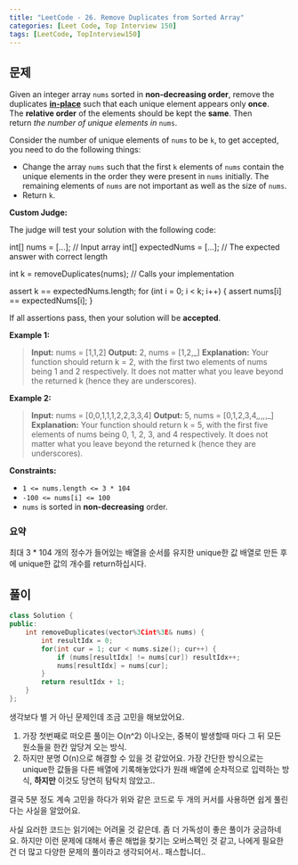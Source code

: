 ```yaml
---
title: "LeetCode - 26. Remove Duplicates from Sorted Array"
categories: [Leet Code, Top Interview 150]
tags: [LeetCode, TopInterview150]
---
```


## 문제

Given an integer array `nums` sorted in **non-decreasing order**, remove the duplicates [**in-place**](https://en.wikipedia.org/wiki/In-place_algorithm) such that each unique element appears only **once**. The **relative order** of the elements should be kept the **same**. Then return _the number of unique elements in_ `nums`.

Consider the number of unique elements of `nums` to be `k`, to get accepted, you need to do the following things:

- Change the array `nums` such that the first `k` elements of `nums` contain the unique elements in the order they were present in `nums` initially. The remaining elements of `nums` are not important as well as the size of `nums`.
- Return `k`.

**Custom Judge:**

The judge will test your solution with the following code:

int[] nums = [...]; // Input array
int[] expectedNums = [...]; // The expected answer with correct length

int k = removeDuplicates(nums); // Calls your implementation

assert k == expectedNums.length;
for (int i = 0; i < k; i++) {
    assert nums[i] == expectedNums[i];
}

If all assertions pass, then your solution will be **accepted**.

**Example 1:**

> **Input:** nums = [1,1,2]
> **Output:** 2, nums = [1,2,_]
> **Explanation:** Your function should return k = 2, with the first two elements of nums being 1 and 2 respectively.
> It does not matter what you leave beyond the returned k (hence they are underscores).

**Example 2:**

> **Input:** nums = [0,0,1,1,1,2,2,3,3,4]
> **Output:** 5, nums = [0,1,2,3,4,_,_,_,_,_]
> **Explanation:** Your function should return k = 5, with the first five elements of nums being 0, 1, 2, 3, and 4 respectively.
> It does not matter what you leave beyond the returned k (hence they are underscores).

**Constraints:**

- `1 <= nums.length <= 3 * 104`
- `-100 <= nums[i] <= 100`
- `nums` is sorted in **non-decreasing** order.

### 요약

최대 3 * 104 개의 정수가 들어있는 배열을 순서를 유지한 unique한 값 배열로 만든 후에 unique한 값의 개수를 return하십시다.

## 풀이

``` c++
class Solution {
public:
    int removeDuplicates(vector%3Cint%3E& nums) {
        int resultIdx = 0;
        for(int cur = 1; cur < nums.size(); cur++) {
            if (nums[resultIdx] != nums[cur]) resultIdx++;
            nums[resultIdx] = nums[cur];
        }
        return resultIdx + 1;
    }
};
```

생각보다 별 거 아닌 문제인데 조금 고민을 해보았어요.

1. 가장 첫번째로 떠오른 풀이는 O(n^2) 이나오는, 중복이 발생할때 마다 그 뒤 모든 원소들을 한칸 앞당겨 오는 방식.
2. 하지만 분명 O(n)으로 해결할 수 있을 것 같았어요. 가장 간단한 방식으로는 unique한 값들을 다른 배열에 기록해놓았다가 원래 배열에 순차적으로 입력하는 방식, **하지만** 이것도 당연히 탐탁치 않았고..

결국 5분 정도 계속 고민을 하다가 위와 같은 코드로 두 개의 커서를 사용하면 쉽게 풀린다는 사실을 알았어요.

사실 요러한 코드는 읽기에는 어려울 것 같은데. 좀 더 가독성이 좋은 풀이가 궁금하네요. 하지만 이런 문제에 대해서 좋은 해법을 찾기는 오버스펙인 것 같고, 나에게 필요한 건 더 많고 다양한 문제의 풀이라고 생각되어서.. 패스합니더..